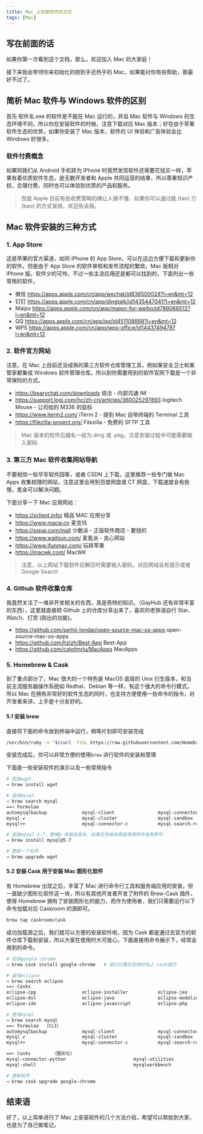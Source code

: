 ```yaml
---
title: Mac 上安装软件的方式
tags: [Mac]
---
```



## 写在前面的话

如果你第一次看到这个文档，那么，欢迎加入 Mac 的大家庭！

接下来我会带领你来初始化的刚到手还热乎的 Mac，如果能对你有些帮助，那最好不过了。

## 简析 Mac 软件与 Windows 软件的区别

首先 软件名.exe 的软件是不能在 Mac 运行的，并且 Mac 软件与 Windows 的生态环境不同，所以你在安装软件的时候，注意下载对应 Mac 版本；好在由于苹果软件生态的优势，如果你安装了 Mac 版本，软件的 UI 体验和广告体验会比 Windows 好很多。

### 软件付费概念

如果同我们从 Android 手机转为 iPhone 时竟然发现软件还需要花钱买一样，苹果有着优质软件生态，是无数开发者和 Apple 共同运营的结果，所以尊重知识产权，合理付费，同时也可以体验到优质的产品和服务。

> 但是 Apple 目前有些收费策略的确让人搞不懂，如果你可以通过能 (tao) 力 (bao) 的方式省钱，欢迎告诉我。

## Mac 软件安装的三种方式

### 1. App Store

这是苹果的官方渠道，如同 iPhone 的 App Store，可以在这边方便下载和更新你的软件。但是由于 App Store 的软件审核和发布流程的繁琐，Mac 版相对 iPhone 版，软件少的可怜，不过一些主流应用还是都可以找到的，下面列出一些常用的软件。

- 微信 <https://apps.apple.com/cn/app/wechat/id836500024?l=en&mt=12>
- 钉钉 <https://apps.apple.com/cn/app/dingtalk/id1435447041?l=en&mt=12>
- Maipo <https://apps.apple.com/cn/app/maipo-for-weibo/id789066512?l=en&mt=12>
- QQ  <https://apps.apple.com/cn/app/qq/id451108668?l=en&mt=12>
- WPS <https://apps.apple.com/cn/app/wps-office/id1443749478?l=en&mt=12>

### 2. 软件官方网站

注意，在 Mac 上目前还没成熟的第三方软件仓库管理工具，例如某安全卫士和某管家都集成 Windows 软件管理仓库。所以到你需要用到的软件官网下载是一个非常保险的方式。

- <https://bearychat.com/downloads>  倍洽 - 内部沟通 IM
- <https://support.logi.com/hc/zh-cn/articles/360025297893>  logitech Mouse - 公司给的 M336 的鼠标
- <https://www.iterm2.com/>  iTerm 2 - 提到 Mac 自带终端的 Terminal 工具
- <https://filezilla-project.org/>  Filezilla - 免费的 SFTP 工具

> Mac 版本的软件后缀名一般为.dmg 或 .pkg，注意安装过程中可能需要输入密码

### 3. 第三方 Mac 软件收集网站导航

不要相信一些华军软件园等，或者 CSDN 上下载，这里推荐一些专门做 Mac Apps 收集梳理的网站，注意这里会用到百度网盘或 CT 网盘，下载速度会有些慢，氪金可以解决问题。

下面分享一下 Mac 应用网站：

- <https://xclient.info/>  精品 MAC 应用分享
- <https://www.macw.cn>  麦克坞
- <https://sspai.com/mall>  少数派 - 正版软件商店 - 要钱的
- <https://www.waitsun.com/> 麦氪派 - 良心网站
- <https://www.ifunmac.com/>  玩转苹果
- <https://macwk.com/> MacWK

> 注意，以上网站下载软件后解压时需要输入密码，对应网站会有提示或者 Google Search

### 4. Github 软件收集仓库

我竟然关注了一堆非开发相关的东西，真是奇特的知识。（GayHub 还有非常丰富的东西），这里就直接把 Github 上的仓库分享出来了，喜欢的老铁请自行 Star、Watch、打赏 (刚出的功能)。

- <https://github.com/serhii-londar/open-source-mac-os-apps>  open-source-mac-os-apps
- <https://github.com/hzlzh/Best-App>  Best-App
- <https://github.com/catofmrlu/MacApps>  MacApps

### 5. Homebrew & Cask

到了重点部分了，Mac 很大的一个特色是 MacOS 底层的 Unix 衍生版本，和当前主流服务器操作系统如 Redhat、Debian 等一样，有这个强大的命令行模式，所以 Mac 在拥有非常好的软件生态的同时，也支持方便使用一些命令的指令，对开发者来讲，上手是十分友好的。

#### 5.1 安装 brew

直接将下面的命令放到终端中运行，稍等片刻即可安装完成

```bash
/usr/bin/ruby -e "$(curl -fsSL https://raw.githubusercontent.com/Homebrew/install/master/install)"
```

安装完成后，你可以非常方便的使用`brew` 进行软件的安装和管理

下面是一些安装软件的演示以及一些常用指令

```bash
# 安装wget
→ brew install wget

# 查找mysql
→ brew search mysql
==> Formulae
automysqlbackup             mysql-client                mysql-connector-c++         mysql-utilities             mysql@5.7
mysql ✔                     mysql-cluster               mysql-sandbox               mysql@5.5 ✔                 mysqltuner
mysql++                     mysql-connector-c           mysql-search-replace        mysql@5.6 ✔

# 安装mysql 5.7，使用@ 来指定版本，如果无多版本直接使用软件名称即可
→ brew install mysql@5.7

# 更新一个软件
→ brew upgrade wget
```

#### 5.2 安装 Cask 用于安装 Mac 图形化软件

有 Homebrew 出现之后，丰富了 Mac 进行命令行工具和服务端应用的安装，但一直缺少图形化软件这一块，所以有其他开发者开发了附件的 Brew-Cask 插件，使得 Homebrew 拥有了安装图形化的能力，而作为使用者，我们只需要运行以下命令加载对应 Caskroom 的源即可。

```bash
brew tap caskroom/cask
```

成功加载源之后，我们就可以方便的安装软件啦，因为 Cask 都是通过去官方的软件仓库下载和安装，所以大家在使用时大可放心，下面直接用命令展示下，经常会用到的命令。

```bash
# 安装google-chrome
→ brew cask install google-chrome   # 我们只需在安装时加上 cask就行

# 查找eclipse
→ brew search eclipse
==> Casks
eclipse-cpp                 eclipse-installer           eclipse-jee                 eclipse-platform            eclipse-scout
eclipse-dsl                 eclipse-java                eclipse-modeling            eclipse-ptp                 eclipse-testing
eclipse-ide                 eclipse-javascript          eclipse-php                 eclipse-rcp                 nodeclipse

# 查找mysql 
→ brew search mysql
==> Formulae  （CLI）
automysqlbackup             mysql-client                mysql-connector-c++         mysql-utilities             mysql@5.7
mysql ✔                     mysql-cluster               mysql-sandbox               mysql@5.5 ✔                 mysqltuner
mysql++                     mysql-connector-c           mysql-search-replace        mysql@5.6 ✔

==> Casks        （图形化）
mysql-connector-python                         mysql-utilities                                navicat-for-mysql
mysql-shell                                    mysqlworkbench                                 sqlpro-for-mysql

# 更新软件 
→ brew cask upgrade google-chrome
```

## 结束语

好了，以上简单进行了 Mac 上安装软件的几个方法介绍，希望可以帮助到大家，也是为了自己做笔记。
